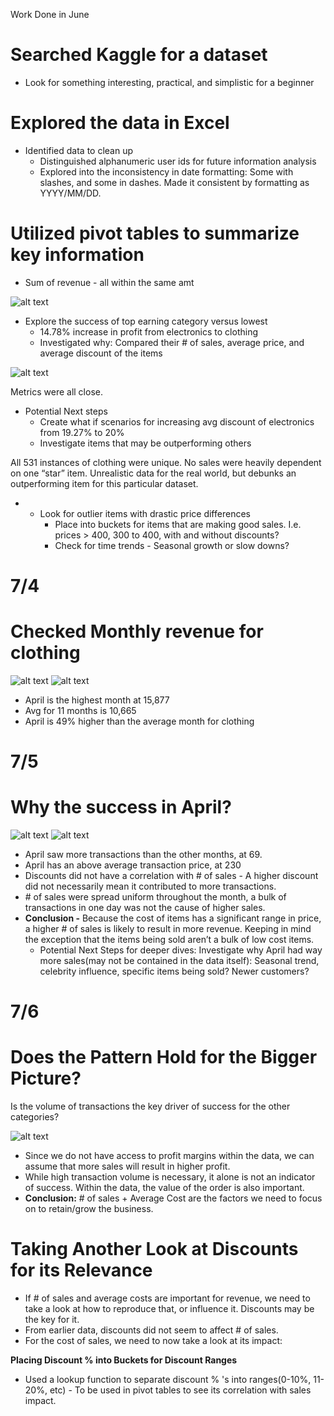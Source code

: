 Work Done in June

# Searched Kaggle for a dataset

- Look for something interesting, practical, and simplistic for a beginner

# Explored the data in Excel

- Identified data to clean up
  - Distinguished alphanumeric user ids for future information analysis
  - Explored into the inconsistency in date formatting: Some with slashes, and some in dashes. Made it consistent by formatting as YYYY/MM/DD.

# Utilized pivot tables to summarize key information

- Sum of revenue - all within the same amt

![alt text](Images/Picture1.png)

- Explore the success of top earning category versus lowest
  - 14.78% increase in profit from electronics to clothing
  - Investigated why: Compared their # of sales, average price, and average discount of the items

![alt text](Images/Picture2.png)

Metrics were all close.

- Potential Next steps
  - Create what if scenarios for increasing avg discount of electronics from 19.27% to 20%
  - Investigate items that may be outperforming others

All 531 instances of clothing were unique. No sales were heavily dependent on one “star” item. Unrealistic data for the real world, but debunks an outperforming item for this particular dataset.

- - Look for outlier items with drastic price differences
    - Place into buckets for items that are making good sales. I.e. prices > 400, 300 to 400, with and without discounts?
    - Check for time trends - Seasonal growth or slow downs?

# 7/4

# Checked Monthly revenue for clothing

![alt text](Images/Picture3.png) ![alt text](Images/Picture4.png)

- April is the highest month at 15,877
- Avg for 11 months is 10,665
- April is 49% higher than the average month for clothing

# 7/5

# Why the success in April?
![alt text](Images/Picture5.png) ![alt text](Images/Picture6.png)

- April saw more transactions than the other months, at 69.
- April has an above average transaction price, at 230
- Discounts did not have a correlation with # of sales - A higher discount did not necessarily mean it contributed to more transactions.
- \# of sales were spread uniform throughout the month, a bulk of transactions in one day was not the cause of higher sales.
- **Conclusion -** Because the cost of items has a significant range in price, a higher # of sales is likely to result in more revenue. Keeping in mind the exception that the items being sold aren’t a bulk of low cost items.
  - Potential Next Steps for deeper dives: Investigate why April had way more sales(may not be contained in the data itself): Seasonal trend, celebrity influence, specific items being sold? Newer customers?

# 7/6

# Does the Pattern Hold for the Bigger Picture?

Is the volume of transactions the key driver of success for the other categories?

![alt text](Images/Picture7.png)

- Since we do not have access to profit margins within the data, we can assume that more sales will result in higher profit.
- While high transaction volume is necessary, it alone is not an indicator of success. Within the data, the value of the order is also important.
- **Conclusion:** \# of sales + Average Cost are the factors we need to focus on to retain/grow the business.

# Taking Another Look at Discounts for its Relevance

- If # of sales and average costs are important for revenue, we need to take a look at how to reproduce that, or influence it. Discounts may be the key for it.
- From earlier data, discounts did not seem to affect # of sales.
- For the cost of sales, we need to now take a look at its impact:

**Placing Discount % into Buckets for Discount Ranges**

- Used a lookup function to separate discount % 's into ranges(0-10%, 11-20%, etc) - To be used in pivot tables to see its correlation with sales impact.
